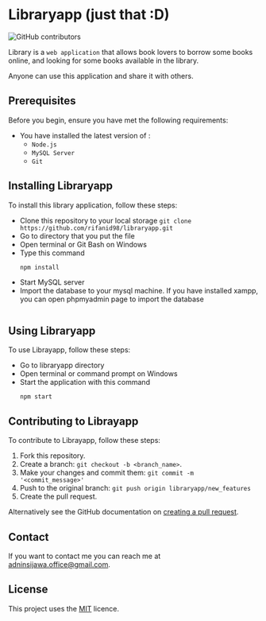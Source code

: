 # Libraryapp (just that :D)

<!--- These are examples. See https://shields.io for others or to customize this set of shields. You might want to include dependencies, project status and licence info here --->

![GitHub contributors](https://img.shields.io/badge/contributor-1-green)

Library is a `web application` that allows book lovers to borrow some books online, and looking for some books available in the library.

Anyone can use this application and share it with others.

## Prerequisites

Before you begin, ensure you have met the following requirements:

<!--- These are just example requirements. Add, duplicate or remove as required --->

-   You have installed the latest version of :
    -   `Node.js`
    -   `MySQL Server`
    -   `Git`

## Installing Libraryapp

To install this library application, follow these steps:

-   Clone this repository to your local storage
    `git clone https://github.com/rifanid98/libraryapp.git`
-   Go to directory that you put the file
-   Open terminal or Git Bash on Windows
-   Type this command
    ```
    npm install
    ```
-   Start MySQL server
-   Import the database to your mysql machine. If you have installed xampp, you can open phpmyadmin page to import the database
    ```

    ```

## Using Libraryapp

To use Librayapp, follow these steps:

-   Go to libraryapp directory
-   Open terminal or command prompt on Windows
-   Start the application with this command
    ```
    npm start
    ```

## Contributing to Librayapp

<!--- If your README is long or you have some specific process or steps you want contributors to follow, consider creating a separate CONTRIBUTING.md file--->

To contribute to Librayapp, follow these steps:

1. Fork this repository.
2. Create a branch: `git checkout -b <branch_name>`.
3. Make your changes and commit them: `git commit -m '<commit_message>'`
4. Push to the original branch: `git push origin libraryapp/new_features`
5. Create the pull request.

Alternatively see the GitHub documentation on [creating a pull request](https://help.github.com/en/github/collaborating-with-issues-and-pull-requests/creating-a-pull-request).

## Contact

If you want to contact me you can reach me at <adninsijawa.office@gmail.com>.

## License

<!--- If you're not sure which open license to use see https://choosealicense.com/--->

This project uses the [MIT](https://github.com/rifanid98/libraryapp/blob/master/LICENSE) licence.
